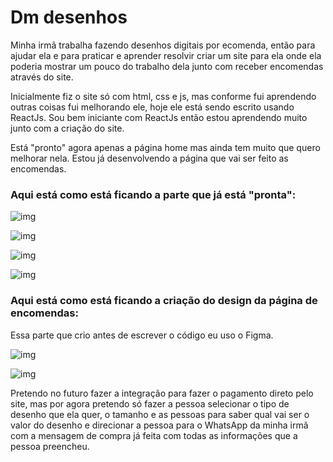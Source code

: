 # Dm desenhos

Minha irmã trabalha fazendo desenhos digitais por ecomenda, então para ajudar ela e para praticar e aprender resolvir criar um site para ela onde ela poderia mostrar um pouco do trabalho dela junto com receber encomendas através do site.

Inicialmente fiz o site só com html, css e js, mas conforme fui aprendendo outras coisas fui melhorando ele, hoje ele está sendo escrito usando ReactJs. Sou bem iniciante com ReactJs então estou aprendendo muito junto com a criação do site.

Está "pronto" agora apenas a página home mas ainda tem muito que quero melhorar nela. Estou já desenvolvendo a página que vai ser feito as encomendas.

### Aqui está como está ficando a parte que já está "pronta":

![img](https://i.imgur.com/zC5kS5o.png)

![img](https://i.imgur.com/U5BhvUj.png)

![img](https://i.imgur.com/I21pMXA.png)

![img](https://i.imgur.com/qIkzheK.png)

### Aqui está como está ficando a criação do design da página de encomendas:

Essa parte que crio antes de escrever o código eu uso o Figma.

![img](https://i.imgur.com/9b3F4ez.png)

![img](https://i.imgur.com/MDaDWYe.png)



Pretendo no futuro fazer a integração para fazer o pagamento direto pelo site, mas por agora pretendo só fazer a pessoa selecionar o tipo de desenho que ela quer, o tamanho e as pessoas para saber qual vai ser o valor do desenho e direcionar a pessoa para o WhatsApp da minha irmã com a mensagem de compra já feita com todas as informações que a pessoa preencheu.
